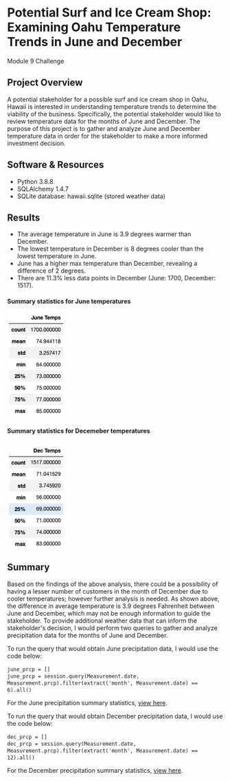 # Potential Surf and Ice Cream Shop: Examining Oahu Temperature Trends in June and December
Module 9 Challenge

## Project Overview
A potential stakeholder for a possible surf and ice cream shop in Oahu, Hawaii is interested in understanding temperature trends to determine the viability of the business. Specifically, the potential stakeholder would like to review temperature data for the months of June and December. The purpose of this project is to gather and analyze June and December temperature data in order for the stakeholder to make a more informed investment decision.

## Software & Resources
- Python 3.8.8
- SQLAlchemy 1.4.7
- SQLite database: hawaii.sqlite (stored weather data)

## Results
- The average temperature in June is 3.9 degrees warmer than December. 
- The lowest temperature in December is 8 degrees cooler than the lowest temperature in June.
- June has a higher max temperature than December, revealing a difference of 2 degrees.
- There are 11.3% less data points in December (June: 1700, December: 1517).

#### Summary statistics for June temperatures
![fig1](https://github.com/retroxsky06/surfs_up/blob/main/Resources/June_temps.png)

#### Summary statistics for Decemeber temperatures
![fig2](https://github.com/retroxsky06/surfs_up/blob/main/Resources/Dec_Temps.png)


## Summary
Based on the findings of the above analysis, there could be a possibility of having a lesser number of customers in the month of December due to cooler temperatures; however further analysis is needed. As shown above, the difference in average temperature is 3.9 degrees Fahrenheit between June and December, which may not be enough information to guide the stakeholder. To provide additional weather data that can inform the stakeholder's decision, I would perform two queries to gather and analyze precipitation data for the months of June and December.

To run the query that would obtain June precipitation data, I would use the code below:
```
june_prcp = []
june_prcp = session.query(Measurement.date, Measurement.prcp).filter(extract('month', Measurement.date) == 6).all()
```
For the June precipitation summary statistics, [view here](https://github.com/retroxsky06/surfs_up/blob/main/Resources/june_prcp.png).

To run the query that would obtain December precipitation data, I would use the code below:
``` 
dec_prcp = []
dec_prcp = session.query(Measurement.date, Measurement.prcp).filter(extract('month', Measurement.date) == 12).all()
```
For the December precipitation summary statistics, [view here](https://github.com/retroxsky06/surfs_up/blob/main/Resources/dec_prcp.png).

